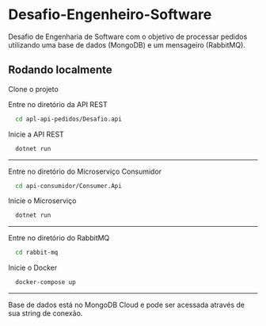 # Desafio-Engenheiro-Software

Desafio de Engenharia de Software com o objetivo de processar pedidos utilizando uma base de dados (MongoDB) e um mensageiro (RabbitMQ).

## Rodando localmente

Clone o projeto

Entre no diretório da API REST

```bash
  cd apl-api-pedidos/Desafio.api
```

Inicie a API REST

```bash
  dotnet run
```
----

Entre no diretório do Microserviço Consumidor

```bash
  cd api-consumidor/Consumer.Api
```

Inicie o Microserviço

```bash
  dotnet run
```
----
Entre no diretório do RabbitMQ

```bash
  cd rabbit-mq
```

Inicie o Docker

```bash
  docker-compose up
```
----
Base de dados está no MongoDB Cloud e pode ser acessada através de sua string de conexão.
